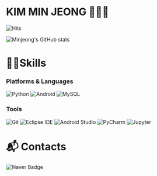 # KIM MIN JEONG 👩🏻‍💻

![Hits](https://hits.seeyoufarm.com/api/count/incr/badge.svg?url=https%3A%2F%2Fgithub.com%2Fmin1275&count_bg=%23BCDEEF&title_bg=%237EB5E7&icon=&icon_color=%23E7E7E7&title=hits&edge_flat=false)

![Minjeong's GitHub stats](https://github-readme-stats.vercel.app/api?username=Minjeong&show_icons=true&theme=tokyonight)

# 💪🏻Skills
### Platforms & Languages
![Python](https://img.shields.io/badge/Python-3776AB.svg?style=for-the-badge&logo=Python&logoColor=white)
![Android](https://img.shields.io/badge/Android-3DDC84.svg?style=for-the-badge&logo=Android&logoColor=white)
![MySQL](https://img.shields.io/badge/MySQL-4479A1.svg?style=for-the-badge&logo=MySQL&logoColor=white)

### Tools
![Git](https://img.shields.io/badge/Git-F05032.svg?style=for-the-badge&logo=Git&logoColor=white)
![Eclipse IDE](https://img.shields.io/badge/Eclipse%20IDE-2C2255.svg?style=for-the-badge&logo=Eclipse%20IDE&logoColor=white)
![Android Studio](https://img.shields.io/badge/Android%20Studio-3DDC84.svg?style=for-the-badge&logo=Android%20Studio&logoColor=white)
![PyCharm](https://img.shields.io/badge/PyCharm-000000.svg?style=for-the-badge&logo=PyCharm&logoColor=white)
![Jupyter](https://img.shields.io/badge/Jupyter-F37626.svg?style=for-the-badge&logo=Jupyter&logoColor=white)

# :mailbox_with_mail: Contacts
![Naver Badge](https://img.shields.io/badge/Naver-03C75A?style=flat-square&logo=Naver&logoColor=white&link=mailto:kmj127500@naver.com)

<!--
**min1275/min1275** is a ✨ _special_ ✨ repository because its `README.md` (this file) appears on your GitHub profile.

Here are some ideas to get you started:

- 🔭 I’m currently working on ...
- 🌱 I’m currently learning ...
- 👯 I’m looking to collaborate on ...
- 🤔 I’m looking for help with ...
- 💬 Ask me about ...
- 📫 How to reach me: ...
- 😄 Pronouns: ...
- ⚡ Fun fact: ...
-->
